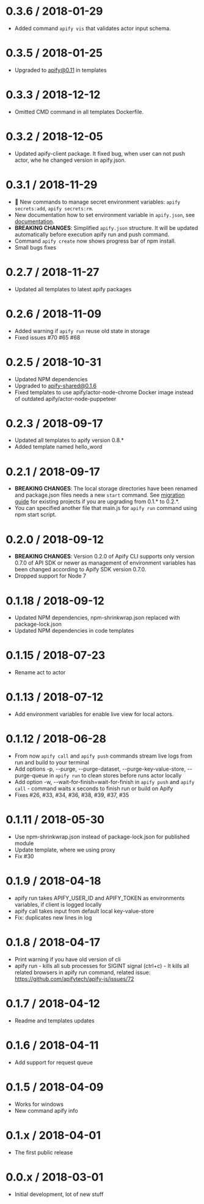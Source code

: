 0.3.6 / 2018-01-29
==================
- Added command `apify vis` that validates actor input schema.

0.3.5 / 2018-01-25
==================
- Upgraded to apify@0.11 in templates

0.3.3 / 2018-12-12
==================
- Omitted CMD command in all templates Dockerfile.

0.3.2 / 2018-12-05
==================
- Updated apify-client package. It fixed bug, when user can not push actor, whe he changed version in apify.json.

0.3.1 / 2018-11-29
==================
- :tada: New commands to manage secret environment variables: `apify secrets:add`, `apify secrets:rm`.
- New documentation how to set environment variable in `apify.json`, see [documentation](https://github.com/apifytech/apify-cli/blob/master/README.md#environment-variables).
- **BREAKING CHANGES**: Simplified `apify.json` structure. It will be updated automatically before execution apify run and push command.
- Command `apify create` now shows progress bar of npm install.
- Small bugs fixes

0.2.7 / 2018-11-27
==================
- Updated all templates to latest apify packages

0.2.6 / 2018-11-09
==================
- Added warning if `apify run` reuse old state in storage
- Fixed issues #70 #65 #68

0.2.5 / 2018-10-31
==================
- Updated NPM dependencies
- Upgraded to apify-shared@0.1.6
- Fixed templates to use apify/actor-node-chrome Docker image instead of outdated apify/actor-node-puppeteer

0.2.3 / 2018-09-17
==================
- Updated all templates to apify version 0.8.*
- Added template named hello_word

0.2.1 / 2018-09-17
==================
- **BREAKING CHANGES**: The local storage directories have been renamed and package.json files needs a new `start` command.
  See [migration guide](/MIGRATIONS.md) for existing projects if you are upgrading from 0.1.* to 0.2.*.
- You can specified another file that main.js for `apify run` command using npm start script.

0.2.0 / 2018-09-12
==================
- **BREAKING CHANGES**: Version 0.2.0 of Apify CLI supports only version 0.7.0 of API SDK or newer as management of environment variables
  has been changed according to Apify SDK version 0.7.0.
- Dropped support for Node 7

0.1.18 / 2018-09-12
===================
- Updated NPM dependencies, npm-shrinkwrap.json replaced with package-lock.json
- Updated NPM dependencies in code templates

0.1.15 / 2018-07-23
===================
- Rename act to actor

0.1.13 / 2018-07-12
===================
- Add environment variables for enable live view for local actors.

0.1.12 / 2018-06-28
===================
- From now `apify call` and `apify push` commands stream live logs from run and build to your terminal
- Add options -p, --purge, --purge-dataset, --purge-key-value-store, --purge-queue in `apify run` to clean stores before runs actor locally
- Add option -w, --wait-for-finish=wait-for-finish in `apify push` and `apify call` - command waits x seconds to finish run or build on Apify
- Fixes #26, #33, #34, #36, #38, #39, #37, #35

0.1.11 / 2018-05-30
===================
- Use npm-shrinkwrap.json instead of package-lock.json for published module
- Update template, where we using proxy
- Fix #30

0.1.9 / 2018-04-18
==================
- apify run takes APIFY_USER_ID and APIFY_TOKEN as environments variables, if client is logged locally
- apify call takes input from default local key-value-store
- Fix: duplicates new lines in log

0.1.8 / 2018-04-17
==================
- Print warning if you have old version of cli
- apify run - kills all sub processes for SIGINT signal (ctrl+c) - It kills all related browsers in apify run command, related issue:
  https://github.com/apifytech/apify-js/issues/72

0.1.7 / 2018-04-12
==================
- Readme and templates updates

0.1.6 / 2018-04-11
==================
- Add support for request queue

0.1.5 / 2018-04-09
==================
- Works for windows
- New command apify info

0.1.x / 2018-04-01
==================
- The first public release

0.0.x / 2018-03-01
==================
- Initial development, lot of new stuff
